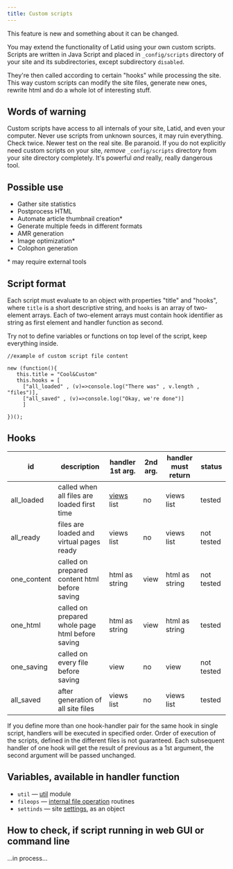 ```yaml
---
title: Custom scripts
---
```

This feature is new and something about it can be changed.

You may extend the functionality of Latid using your own
custom scripts. Scripts are written in Java Script and placed 
in `_config/scripts` directory of your site and its subdirectories, except 
subdirectory `disabled`. 

They're then called according
to certain "hooks" while processing the site. This way custom scripts
can modify the site files, generate new ones, rewrite html and do a whole
lot of interesting stuff.

Words of warning
---------------
Custom scripts have access to all internals of your site, Latid, and even
your computer. Never use scripts from unknown sources, it may ruin everything. 
Check twice. Newer test on the real site. Be paranoid. If you do not explicitly need custom scripts on
your site, _remove_ `_config/scripts` directory from your site directory completely. It's
powerful _and_ really, really dangerous tool.

Possible use
------------

- Gather site statistics
- Postprocess HTML
- Automate article thumbnail creation* 
- Generate multiple feeds in different formats
- AMR generation
- Image optimization*
- Colophon generation

\* may require external tools

Script format
-------------
Each script must evaluate to an object with properties "title" and "hooks",
where `title` is a short descriptive string, and `hooks` is an array
of two-element arrays. Each of two-element arrays must contain hook 
identifier as string as first element and handler function as second.

Try not to define variables or functions on top level of the script, keep everything
inside.

    //example of custom script file content
    
    new (function(){
       this.title = "Cool&Custom"
       this.hooks = [
         ["all_loaded" , (v)=>console.log("There was" , v.length , "files")],
         ["all_saved" , (v)=>console.log("Okay, we're done")]
         ]

    })();


Hooks
-----

| id          | description                           | handler 1st arg. | 2nd arg. | handler must return | status     |
|-------------|---------------------------------------|------------------|----------|---------------------|------------|
| all_loaded  | called when all files are loaded first time | [views](view.md) list | no | views list     | tested     |
| all_ready   | files are loaded and virtual pages ready    | views list          | no   | views list     | not tested |
| one_content | called on prepared content html before saving    | html as string | view | html as string | not tested |
| one_html    | called on prepared whole page html before saving | html as string | view | html as string | tested     |
| one_saving  | called on every file before saving          | view                | no   | view           | not tested |
| all_saved   | after generation of all site files          | views list          | no   | views list     | tested     |


If you define more than one hook-handler pair for the same hook in single script, handlers will be 
executed in specified order. Order of execution of the scripts, defined 
in the different files is not guaranteed. Each subsequent handler of one hook will get the result of previous
as a 1st argument, the second argument will be passed unchanged. 

Variables, available in handler function
---------------------------------------
- `util`  — [util](util.md) module
- `fileops` — [internal file operation](internal_file_operations.md) routines
- `settinds` — site [settings](settings_json.md), as an object

How to check, if script running in web GUI or command line
----------------------------------------------------------
...in process...

